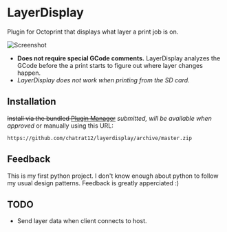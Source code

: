 # LayerDisplay

Plugin for Octoprint that displays what layer a print job is on.

![Screenshot](https://i.imgur.com/v0PFLbV.png)

- **Does not require special GCode comments.** LayerDisplay analyzes the GCode before the a print starts to figure out where layer changes happen.
- *LayerDisplay does not work when printing from the SD card.*

## Installation

~~Install via the bundled [Plugin Manager](http://docs.octoprint.org/en/master/bundledplugins/pluginmanager.html)~~ *submitted, will be available when approved* or manually using this URL:

    https://github.com/chatrat12/layerdisplay/archive/master.zip

## Feedback
This is my first python project. I don't know enough about python to follow my usual design patterns. Feedback is greatly apperciated :)

## TODO
- Send layer data when client connects to host.

